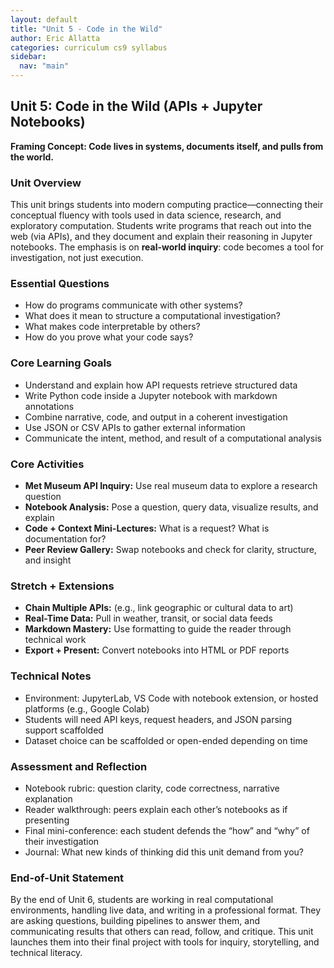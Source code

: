```yaml
---
layout: default
title: "Unit 5 - Code in the Wild"
author: Eric Allatta
categories: curriculum cs9 syllabus
sidebar:
  nav: "main"
---
```


## Unit 5: Code in the Wild (APIs + Jupyter Notebooks)
**Framing Concept: Code lives in systems, documents itself, and pulls from the world.**

### Unit Overview
This unit brings students into modern computing practice—connecting their conceptual fluency with tools used in data science, research, and exploratory computation. Students write programs that reach out into the web (via APIs), and they document and explain their reasoning in Jupyter notebooks. The emphasis is on **real-world inquiry**: code becomes a tool for investigation, not just execution.

### Essential Questions
- How do programs communicate with other systems?
- What does it mean to structure a computational investigation?
- What makes code interpretable by others?
- How do you prove what your code says?

### Core Learning Goals
- Understand and explain how API requests retrieve structured data
- Write Python code inside a Jupyter notebook with markdown annotations
- Combine narrative, code, and output in a coherent investigation
- Use JSON or CSV APIs to gather external information
- Communicate the intent, method, and result of a computational analysis

### Core Activities
- **Met Museum API Inquiry:** Use real museum data to explore a research question
- **Notebook Analysis:** Pose a question, query data, visualize results, and explain
- **Code + Context Mini-Lectures:** What is a request? What is documentation for?
- **Peer Review Gallery:** Swap notebooks and check for clarity, structure, and insight

### Stretch + Extensions
- **Chain Multiple APIs:** (e.g., link geographic or cultural data to art)
- **Real-Time Data:** Pull in weather, transit, or social data feeds
- **Markdown Mastery:** Use formatting to guide the reader through technical work
- **Export + Present:** Convert notebooks into HTML or PDF reports

### Technical Notes
- Environment: JupyterLab, VS Code with notebook extension, or hosted platforms (e.g., Google Colab)
- Students will need API keys, request headers, and JSON parsing support scaffolded
- Dataset choice can be scaffolded or open-ended depending on time

### Assessment and Reflection
- Notebook rubric: question clarity, code correctness, narrative explanation
- Reader walkthrough: peers explain each other’s notebooks as if presenting
- Final mini-conference: each student defends the “how” and “why” of their investigation
- Journal: What new kinds of thinking did this unit demand from you?

### End-of-Unit Statement
By the end of Unit 6, students are working in real computational environments, handling live data, and writing in a professional format. They are asking questions, building pipelines to answer them, and communicating results that others can read, follow, and critique. This unit launches them into their final project with tools for inquiry, storytelling, and technical literacy.
